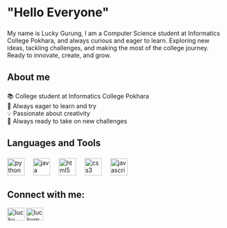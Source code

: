 <br clear="both">

<h1 align="left">"Hello Everyone"</h1>

###

<p align="left">My name is Lucky Gurung, I am a Computer Science student at Informatics College Pokhara, and always curious and eager to learn. Exploring new ideas, tackling challenges, and making the most of the college journey. Ready to innovate, create, and grow.</p>

###

<h2 align="left">About me</h2>

###

<p align="left">📚 College student at Informatics College Pokhara<br>🚀 Always eager to learn and try<br>💡 Passionate about creativity<br>🎯 Always ready to take on new challenges</p>

###

<h2 align="left">Languages and Tools</h2>

###

<div align="left">
  <img src="https://cdn.jsdelivr.net/gh/devicons/devicon/icons/python/python-original.svg" height="40" alt="python logo"  />
  <img width="12" />
  <img src="https://cdn.jsdelivr.net/gh/devicons/devicon/icons/java/java-original.svg" height="40" alt="java logo"  />
  <img width="12" />
  <img src="https://cdn.jsdelivr.net/gh/devicons/devicon/icons/html5/html5-original.svg" height="40" alt="html5 logo"  />
  <img width="12" />
  <img src="https://cdn.jsdelivr.net/gh/devicons/devicon/icons/css3/css3-original.svg" height="40" alt="css3 logo"  />
  <img width="12" />
  <img src="https://cdn.jsdelivr.net/gh/devicons/devicon/icons/javascript/javascript-original.svg" height="40" alt="javascript logo"  />
</div>

###

<h2 align="left">Connect with me:</h2>
<p align="left">
<a href="https://fb.com/lucky grg" target="blank"><img align="center" src="https://raw.githubusercontent.com/rahuldkjain/github-profile-readme-generator/master/src/images/icons/Social/facebook.svg" alt="lucky grg" height="30" width="40" /></a>
<a href="https://instagram.com/luckygrg244" target="blank"><img align="center" src="https://raw.githubusercontent.com/rahuldkjain/github-profile-readme-generator/master/src/images/icons/Social/instagram.svg" alt="luckygrg244" height="30" width="40" /></a>
</p>

###
